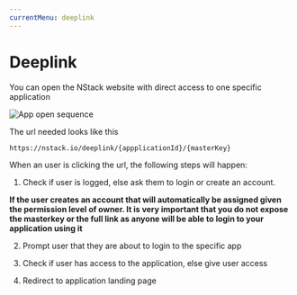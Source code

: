 ```yaml
---
currentMenu: deeplink
---
```


# Deeplink

You can open the NStack website with direct access to one specific application

![App open sequence](../images/Deeplink/deeplink1.png)

The url needed looks like this

`https://nstack.io/deeplink/{appplicationId}/{masterKey}`

When an user is clicking the url, the following steps will happen:

1) Check if user is logged, else ask them to login or create an account.

**If the user creates an account that will automatically be assigned given the permission level of owner. It is very important that you do not expose the masterkey or the full link as anyone will be able to login to your application using it** 

2) Prompt user that they are about to login to the specific app

3) Check if user has access to the application, else give user access

4) Redirect to application landing page
